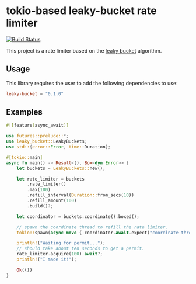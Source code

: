 # tokio-based leaky-bucket rate limiter

[![Build Status](https://travis-ci.org/udoprog/leaky-bucket.svg?branch=master)](https://travis-ci.org/udoprog/leaky-bucket)

This project is a rate limiter based on the [leaky bucket] algorithm.

[leaky bucket]: https://en.wikipedia.org/wiki/Leaky_bucket

## Usage

This library requires the user to add the following dependencies to use:

```toml
leaky-bucket = "0.1.0"
```

## Examples

```rust
#![feature(async_await)]

use futures::prelude::*;
use leaky_bucket::LeakyBuckets;
use std::{error::Error, time::Duration};

#[tokio::main]
async fn main() -> Result<(), Box<dyn Error>> {
    let buckets = LeakyBuckets::new();

    let rate_limiter = buckets
        .rate_limiter()
        .max(100)
        .refill_interval(Duration::from_secs(10))
        .refill_amount(100)
        .build()?;

    let coordinator = buckets.coordinate().boxed();

    // spawn the coordinate thread to refill the rate limiter.
    tokio::spawn(async move { coordinator.await.expect("coordinate thread errored") });

    println!("Waiting for permit...");
    // should take about ten seconds to get a permit.
    rate_limiter.acquire(100).await?;
    println!("I made it!");

    Ok(())
}
```